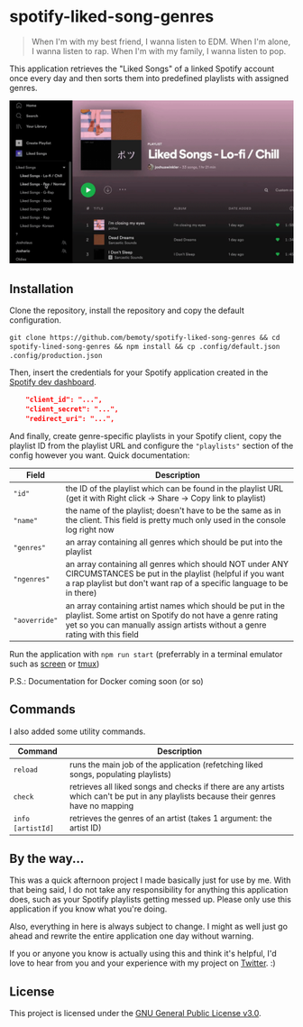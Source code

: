 # spotify-liked-song-genres

> When I'm with my best friend, I wanna listen to EDM. When I'm alone, I wanna listen to rap. When I'm with my family, I wanna listen to pop.

This application retrieves the "Liked Songs" of a linked Spotify account once every day and then sorts them into predefined playlists with assigned genres.

[![Demo](https://github.com/bemoty/spotify-liked-song-genres/blob/main/.github/action.gif)](https://github.com/bemoty/spotify-liked-song-genres/blob/main/.github/action.mp4)

## Installation

Clone the repository, install the repository and copy the default configuration.

```shell
git clone https://github.com/bemoty/spotify-liked-song-genres && cd spotify-lined-song-genres && npm install && cp .config/default.json .config/production.json
```

Then, insert the credentials for your Spotify application created in the [Spotify dev dashboard](https://developer.spotify.com/dashboard/applications).

```json
    "client_id": "...",
    "client_secret": "...",
    "redirect_uri": "...",
```

And finally, create genre-specific playlists in your Spotify client, copy the playlist ID from the playlist URL and configure the `"playlists"` section of the config however you want. Quick documentation:

| Field         | Description                                                                                                                                                                                           |
| ------------- | ----------------------------------------------------------------------------------------------------------------------------------------------------------------------------------------------------- |
| `"id"`        | the ID of the playlist which can be found in the playlist URL (get it with Right click -> Share -> Copy link to playlist)                                                                             |
| `"name"`      | the name of the playlist; doesn't have to be the same as in the client. This field is pretty much only used in the console log right now                                                              |
| `"genres"`    | an array containing all genres which should be put into the playlist                                                                                                                                  |
| `"ngenres"`   | an array containing all genres which should NOT under ANY CIRCUMSTANCES be put in the playlist (helpful if you want a rap playlist but don't want rap of a specific language to be in there)          |
| `"aoverride"` | an array containing artist names which should be put in the playlist. Some artist on Spotify do not have a genre rating yet so you can manually assign artists without a genre rating with this field |

Run the application with `npm run start` (preferrably in a terminal emulator such as [screen](https://linux.die.net/man/1/screen) or [tmux](https://www.man7.org/linux/man-pages/man1/tmux.1.html))

P.S.: Documentation for Docker coming soon (or so)

## Commands

I also added some utility commands.

| Command           | Description                                                                                                                            |
| ----------------- | -------------------------------------------------------------------------------------------------------------------------------------- |
| `reload`          | runs the main job of the application (refetching liked songs, populating playlists)                                                    |
| `check`           | retrieves all liked songs and checks if there are any artists which can't be put in any playlists because their genres have no mapping |
| `info [artistId]` | retrieves the genres of an artist (takes 1 argument: the artist ID)                                                                    |

## By the way...

This was a quick afternoon project I made basically just for use by me. With that being said, I do not take any responsibility for anything this application does, such as your Spotify playlists getting messed up. Please only use this application if you know what you're doing.

Also, everything in here is always subject to change. I might as well just go ahead and rewrite the entire application one day without warning.

If you or anyone you know is actually using this and think it's helpful, I'd love to hear from you and your experience with my project on [Twitter](https://twitter.com/bemoty). :)

## License

This project is licensed under the [GNU General Public License v3.0](https://choosealicense.com/licenses/gpl-3.0/).
